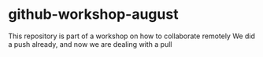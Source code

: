 # github-workshop-august
This repository is part of a workshop on how to collaborate remotely
We did a push already, and now we are dealing with a pull
